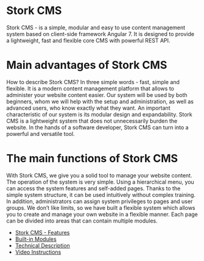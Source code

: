 
# Stork CMS
Stork CMS - is a simple, modular and easy to use content management system based on client-side framework Angular 7. It is designed to provide a lightweight, fast and flexible core CMS with powerful REST API.
# Main advantages of Stork CMS
How to describe Stork CMS? In three simple words - fast, simple and flexible. It is a modern content management platform that allows to administer your website content easier. Our system will be used by both beginners, whom we will help with the setup and administration, as well as advanced users, who know exactly what they want. An important characteristic of our system is its modular design and expandability. Stork CMS is a lightweight system that does not unnecessarily burden the website. In the hands of a software developer, Stork CMS can turn into a powerful and versatile tool.
# The main functions of Stork CMS
With Stork CMS, we give you a solid tool to manage your website content. The operation of the system is very simple. Using a hierarchical menu, you can access the system features and self-added pages. Thanks to the simple system structure, it can be used intuitively without complex training. In addition, administrators can assign system privileges to pages and user groups. We don’t like limits, so we have built a flexible system which allows you to create and manage your own website in a flexible manner. Each page can be divided into areas that can contain multiple modules.

* [Stork CMS - Features](http://www.znf.ch/stork/stork-features)
* [Built-in Modules](http://www.znf.ch/stork/built-in-modules)
* [Technical Description](http://www.znf.ch/stork/stork-technical-description)
* [Video Instructions](http://www.znf.ch/stork/video-instructions)
